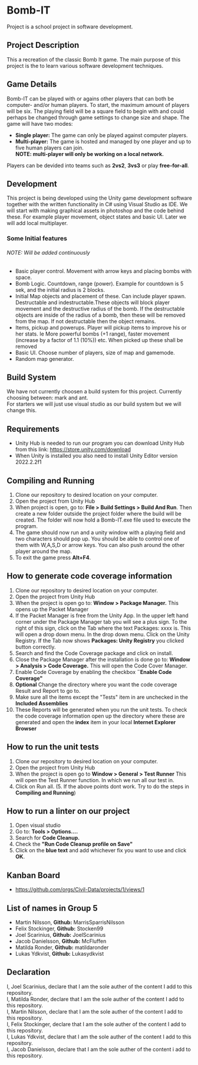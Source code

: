 Bomb-IT
=======
Project is a school project in software development.

## Project Description
 This a recreation of the classic Bomb It game. The main purpose of this project is the to learn various software development techniques.

## Game Details
Bomb-IT can be played with or agains other players that can both be computer- and/or human players. To start, the maximum amount of players will be six. The playing field will be a square field to begin with and could perhaps be changed through game settings to change size and shape. The game will have two modes:
* **Single player:** The game can only be played against computer players.
* **Multi-player:** The game is hosted and managed by one player and up to five human players can join.  
**NOTE: multi-player will only be working on a local network.**

Players can be devided into teams such as **2vs2**, **3vs3** or play **free-for-all**.

## Development
This project is being developed using the Unity game development software together with the written functionality in C# using Visual Studio as IDE.
We will start with making graphical assets in photoshop and the code behind these. For example player movement, object states and basic UI. Later we will add local multiplayer.

### Some Initial features
###### NOTE: Will be added continuously
* Basic player control. Movement with arrow keys and placing bombs with space.
* Bomb Logic. Countdown, range (power). Example for countdown is 5 sek, and the initial radius is 2 blocks.
* Initial Map objects and placement of these. Can include player spawn. Destructable and indestructable.These objects will block player movement and the destructive radius of the bomb. If the destructable objects are inside of the radius of a bomb, then these will be removed from the map. If not destructable then the object remains. 
* Items, pickup and powerups. Player will pickup items to improve his or her stats. Ie More powerful bombs (+1 range), faster movement (increase by a factor of 1.1 (10%)) etc. When picked up these shall be removed
* Basic UI. Choose number of players, size of map and gamemode.
* Random map generator.

## Build System
We have not currently choosen a build system for this project. Currently choosing between: mark and ant.   
For starters we will just use visual studio as our build system but we will change this.

## Requirements 
* Unity Hub is needed to run our program you can download Unity Hub from this link: https://store.unity.com/download
* When Unity is installed you also need to install Unity Editor version 2022.2.2f1

## Compiling and Running
1. Clone our repository to desired location on your computer.
2. Open the project from Unity Hub
3. When project is open, go to: **File > Build Settings > Build And Run**. Then create a new folder outside the project folder where the build will be created. The folder will now hold a Bomb-IT.exe file used to execute the program. 
4. The game should now run and a unity window with a playing field and two characters should pop up. You should be able to control one of them with W,A,S,D or arrow keys. You can also push around the other player around the map.
5. To exit the game press **Alt+F4**.

## How to generate code coverage information
1. Clone our repository to desired location on your computer.
2. Open the project from Unity Hub
3. When the project is open go to: **Window > Package Manager.** This opens up the Packet Manager
4. If the Packet Manager is free from the Unity App. In the upper left hand corner under the Package Manager tab you will see a plus sign. To the right of this sign, click on the Tab where the text Packages: xxxx is. This will open a drop down menu. In the drop down menu. Click on the Unity Registry. If the Tab now shows **Packages: Unity Registry** you clicked button correctly.
5. Search and find the Code Coverage package and click on install.
6. Close the Package Manager after the installation is done go to: **Window > Analysis > Code Coverage.** This will open the Code Cover Manager.
7. Enable Code Coverage by enabling the checkbox **¨Enable Code Coverage"**
8. **Optional** Change the directory where you want the code coverage Result and Report to go to.
9. Make sure all the items except the "Tests" item in are unchecked in the **Included Assemblies**
10. These Reports will be generated when you run the unit tests. To check the code coverage information open up the directory where these are generated and open the **index** item in your local **Internet Explorer Browser**

## How to run the unit tests
1. Clone our repository to desired location on your computer.
2. Open the project from Unity Hub
3. When the project is open go to **Window > General > Test Runner** This will open the Test Runner function. In which we run all our test in.
4. Click on Run all.
(5. If the above points dont work. Try to do the steps in **Compiling and Running**) 

## How to run a linter on our project
1. Open visual studio
2. Go to: **Tools > Options....**
3. Search for **Code Cleanup.**
4. Check the **"Run Code Cleanup profile on Save"**
5. Click on the **blue text** and add whichever fix you want to use and click **OK**.


## Kanban Board
* https://github.com/orgs/Civil-Data/projects/1/views/1

## List of names in Group 5
* Martin Nilsson, **Github:** MarrisSparrisNilsson
* Felix Stockinger, **Github:** Stocken99
* Joel Scarinius, **Github:** JoelScarinius
* Jacob Danielsson, **Github:** McFluffen
* Matilda Ronder, **Github:** matildaronder
* Lukas Ydkvist, **Github:** Lukasydkvist

## Declaration
I, Joel Scarinius, declare that I am the sole auther of the content I add to this repository.  
I, Matilda Ronder, declare that I am the sole auther of the content I add to this repository.  
I, Martin Nilsson, declare that I am the sole auther of the content I add to this repository.  
I, Felix Stockinger, declare that I am the sole auther of the content I add to this repository.  
I, Lukas Ydkvist, declare that I am the sole auther of the content I add to this repository.  
I, Jacob Danielsson, declare that I am the sole auther of the content i add to this repository.  
